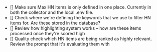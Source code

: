 - [] Make sure Max HN items is only defined in one place. Currently in both the collector and the local .env file.
- [] Check where we're defining the keywords that we use to filter HN items for. Are these stored in the database?
- [] Review how highlighting system works – how are these items processed once they're scored high
- [] Quality check which HN items are being ranked as highly relevant. Review the prompt that it's evaluating them with